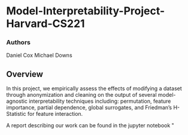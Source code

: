 # Model-Interpretability-Project-Harvard-CS221

### Authors
Daniel Cox
Michael Downs

## Overview
In this project, we empirically assess the effects of modifying a dataset through anonymization and cleaning on the output of several model-agnostic interpretability techniques including: permutation, feature importance, partial dependence, global surrogates, and Friedman’s H-Statistic for feature interaction.

A report describing our work can be found in the jupyter notebook " 


